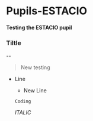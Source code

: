 # Pupils-ESTACIO

**Testing the ESTACIO pupil**
### Tiltle

--

> New testing

* Line
  * New Line
 
  `Coding`

  *ITALIC*

  
